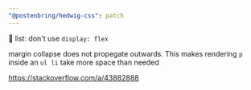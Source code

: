 ```yaml
---
"@postenbring/hedwig-css": patch
---
```


:lipstick: list: don't use `display: flex`

margin collapse does not propegate outwards. This makes rendering `p` inside an `ul li` take more space than needed

https://stackoverflow.com/a/43882888
